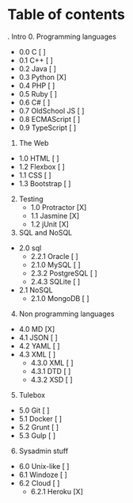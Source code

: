 # Table of contents

. Intro
0. Programming languages
  - 0.0 C       [ ]
  - 0.1 C++     [ ]
  - 0.2 Java    [ ]
  - 0.3 Python  [X]
  - 0.4 PHP     [ ]
  - 0.5 Ruby    [ ]
  - 0.6 C#      [ ]
  - 0.7 OldSchool JS  [ ]
  - 0.8 ECMAScript    [ ]
  - 0.9 TypeScript    [ ]
1. The Web
  - 1.0 HTML       [ ]
  - 1.2 Flexbox    [ ]
  - 1.1 CSS        [ ]
  - 1.3 Bootstrap  [ ]
2. Testing
    - 1.0 Protractor    [X]
    - 1.1 Jasmine       [X]
    - 1.2 jUnit         [X]
3. SQL and NoSQL
  - 2.0 sql
    - 2.2.1 Oracle     [ ]
    - 2.1.0 MySQL      [ ]
    - 2.3.2 PostgreSQL [ ]
    - 2.4.3 SQLite     [ ]
  - 2.1 NoSQL
    - 2.1.0 MongoDB    [ ]
4. Non programming languages
  - 4.0 MD      [X]
  - 4.1 JSON    [ ]
  - 4.2 YAML    [ ]
  - 4.3 XML     [ ]
    - 4.3.0 XML    [ ]
    - 4.3.1 DTD    [ ]
    - 4.3.2 XSD    [ ]
5. Tulebox
 - 5.0 Git     [ ]
 - 5.1 Docker  [ ]
 - 5.2 Grunt   [ ]
 - 5.3 Gulp    [ ]
6. Sysadmin stuff
  - 6.0 Unix-like    [ ]
  - 6.1 Windoze      [ ]
  - 6.2 Cloud        [ ]
    - 6.2.1 Heroku [X]
